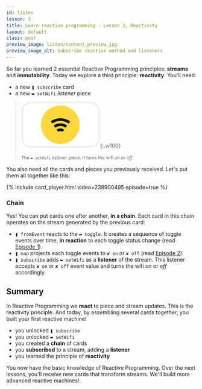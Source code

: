 ```yaml
---
id: listen
lesson: 3
title: Learn reactive programming - Lesson 3, Reactivity
layout: default
class: post
preview_image: listen/content_preview.jpg
preview_image_alt: Subscribe reactive method and listeners
---
```


So far you learned 2 essential Reactive Programming principles: **streams** and **immutability**. Today we explore a third principle: **reactivity**. You'll need:

* a new `❚ subscribe` card 
* a new `▬ setWifi` _listener_ piece

> ![](img/listen/wifi.png){:.w100}
>
> <small>The `▬ setWifi` _listener_ piece. It turns the wifi _on_ or _off_.</small>

You also need all the cards and pieces you previously received. Let's put them all together like this:

{% include card_player.html video=238900495 episode=true %}

### Chain

Yes! You can put cards one after another, **in a chain**. Each card in this chain operates on the stream generated by the previous card:

- `❚ fromEvent` reacts to the `▬ toggle`. It creates a sequence of toggle events over time, **in reaction** to each toggle status change (read [Episode 1](/fromEvent)).
- `❚ map` projects each toggle events to `✘ on` or `✘ off` (read [Episode 2](/map)).
- `❚ subscribe` adds `▬ setWifi` as a **listener** of the stream. This listener accepts `✘ on` or `✘ off` event value and turns the wifi _on_ or _off_ accordingly.

## Summary

In Reactive Programming we **react** to piece and stream updates. This is the reactivity principle. And today, by assembling several cards together, you built your first reactive machine!

* you unlocked `❚ subscribe`
* you unlocked `▬ setWifi`
* you created a **chain** of cards
* you **subscribed** to a stream, adding a **listener**
* you learned the principle of **reactivity**

You now have the basic knowledge of Reactive Programming. Over the next lessons, you'll receive new cards that transform streams. We'll build more advanced reactive machines!